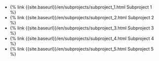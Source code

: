 * {% link {{site.baseurl}}/en/subprojects/subproject_1.html Subproject 1 %}
* {% link {{site.baseurl}}/en/subprojects/subproject_2.html Subproject 2 %}
* {% link {{site.baseurl}}/en/subprojects/subproject_3.html Subproject 3 %}
* {% link {{site.baseurl}}/en/subprojects/subproject_4.html Subproject 4 %}
* {% link {{site.baseurl}}/en/subprojects/subproject_5.html Subproject 5 %}
